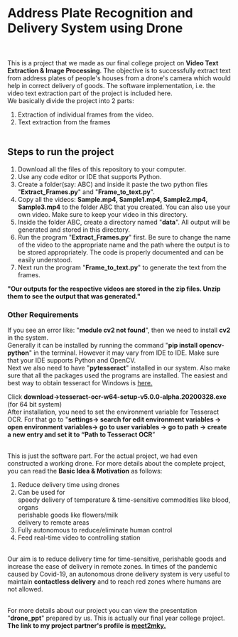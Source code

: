 # Address Plate Recognition and Delivery System using Drone <br><br>

This is a project that we made as our final college project on **Video Text Extraction & Image Processing**. The objective is to successfully extract text from address plates of people's houses from a drone's camera which would help in correct delivery of goods. The software implementation, i.e. the video text extraction part of the project is included here. <br>
We basically divide the project into 2 parts: <br>
1. Extraction of individual frames from the video.<br>
2. Text extraction from the frames<br><br>

## Steps to run the project<br>

1. Download all the files of this repository to your computer.<br>
2. Use any code editor or IDE that supports Python.<br>
3. Create a folder(say: ABC) and inside it paste the two python files "**Extract_Frames.py**" and "**Frame_to_text.py**".<br>
4. Copy all the videos: **Sample.mp4, Sample1.mp4, Sample2.mp4, Sample3.mp4** to the folder ABC that you created. You can also use your own video. Make sure to keep your video in this directory.<br>
5. Inside the folder ABC, create a directory named "**data**". All output will be generated and stored in this directory.<br>
6. Run the program "**Extract_Frames.py**" first. Be sure to change the name of the video to the appropriate name and the path where the output is to be stored appropriately. The code is properly documented and can be easily understood.<br>
7. Next run the program "**Frame_to_text.py**" to generate the text from the frames.

__"Our outputs for the respective videos are stored in the zip files. Unzip them to see the output that was generated."__<br>

### Other Requirements<br>

If you see an error like: "**module cv2 not found**", then we need to install __cv2__ in the system.<br>
Generally it can be installed by running the command "**pip install opencv-python**" in the terminal. However it may vary from IDE to IDE. Make sure that your IDE supports Python and OpenCV.<br>
Next we also need to have "**pytesseract**" installed in our system. Also make sure that all the packages used the programs are installed. The easiest and best way to obtain tesseract for Windows is [here.](https://github.com/UB-Mannheim/tesseract/wiki)<br>

Click **download->tesseract-ocr-w64-setup-v5.0.0-alpha.20200328.exe** (for 64 bit system)<br>
After installation, you need to set the environment variable for Tesseract OCR. For that go to "**settings-> search for edit environment variables -> open environment variables-> go to user variables -> go to path -> create a new entry and set it to “Path to Tesseract OCR**”<br><br>

This is just the software part. For the actual project, we had even constructed a working drone. For more details about the complete project, you can read the __Basic Idea & Motivation__ as follows:<br>
1. Reduce delivery time using drones<br>
2. Can be used for <br>
    speedy delivery of temperature & time-sensitive commodities like blood, organs <br>
    perishable goods like flowers/milk<br>
    delivery to remote areas<br>
3. Fully autonomous to reduce/eliminate human control<br>
4. Feed real-time video to controlling station<br><br>

Our aim is to reduce delivery time for time-sensitive, perishable goods and increase the ease of delivery in remote zones. In times of the pandemic caused by Covid-19, an autonomous drone delivery system is very useful to maintain **contactless delivery** and to reach red zones where humans are not allowed.<br><br>

For more details about our project you can view the presentation "**drone_ppt**" prepared by us. This is actually our final year college project. **The link to my project partner's profile is [meet2mky.](https://github.com/meet2mky)**<br>

